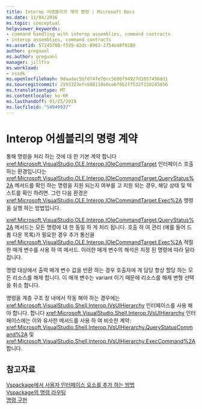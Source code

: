 ```yaml
---
title: Interop 어셈블리의 계약 명령 | Microsoft Docs
ms.date: 11/04/2016
ms.topic: conceptual
helpviewer_keywords:
- command handling with interop assemblies, command contracts
- interop assemblies, command contracts
ms.assetid: 57245708-f539-42dc-8963-2754a48f0189
author: gregvanl
ms.author: gregvanl
manager: jillfra
ms.workload:
- vssdk
ms.openlocfilehash: 9daadac56fd74fe78cc5606f94927d1057496dd1
ms.sourcegitcommit: 2193323efc608118e0ce6f6b2ff532f158245d56
ms.translationtype: MT
ms.contentlocale: ko-KR
ms.lasthandoff: 01/25/2019
ms.locfileid: "54949937"
---
```

# <a name="command-contracts-in-interop-assemblies"></a>Interop 어셈블리의 명령 계약
통해 명령을 처리 하는 것에 대 한 기본 계약 합니다 <xref:Microsoft.VisualStudio.OLE.Interop.IOleCommandTarget> 인터페이스 호출 하는 환경입니다는 <xref:Microsoft.VisualStudio.OLE.Interop.IOleCommandTarget.QueryStatus%2A> 메서드를 확인 하는 명령을 지원 되는지 여부를 고 지원 되는 경우, 해당 상태 및 텍스트를 확인 하려면. 그런 다음 환경은 <xref:Microsoft.VisualStudio.OLE.Interop.IOleCommandTarget.Exec%2A> 명령을 실행 하는 방법입니다.  
  
 <xref:Microsoft.VisualStudio.OLE.Interop.IOleCommandTarget.QueryStatus%2A> 메서드는 모든 명령에 대 한 동일 하 게 처리 됩니다. 호출 하 여 관리 (예를 들어 드롭 다운 목록)가 필요한 경우 추가 통신을 <xref:Microsoft.VisualStudio.OLE.Interop.IOleCommandTarget.Exec%2A> 적절 한 매개 변수를 사용 하 여 메서드. 이러한 매개 변수의 해석은 지정 된 명령에 따라 달라 집니다.  
  
 명령 대상에서 출력 매개 변수 값을 반환 하는 경우 호출자에 게 담당 항상 할당 하는 모든 리소스를 해제 합니다. 이 매개 변수는 variant 이기 때문에 리소스를 해제 변형 선택을 취소 합니다.  
  
 명령을 계층 구조 창 내에서 작동 해야 하는 경우에는 <xref:Microsoft.VisualStudio.Shell.Interop.IVsUIHierarchy> 인터페이스를 사용 해야 합니다. 합니다 <xref:Microsoft.VisualStudio.Shell.Interop.IVsUIHierarchy> 인터페이스에는 이와 유사한 메서드를 사용 하 여 비슷한 계약: <xref:Microsoft.VisualStudio.Shell.Interop.IVsUIHierarchy.QueryStatusCommand%2A> 및 <xref:Microsoft.VisualStudio.Shell.Interop.IVsUIHierarchy.ExecCommand%2A>합니다.  
  
## <a name="see-also"></a>참고자료  
 [Vspackage에서 사용자 인터페이스 요소를 추가 하는 방법](../../extensibility/internals/how-vspackages-add-user-interface-elements.md)   
 [Vspackage의 명령 라우팅](../../extensibility/internals/command-routing-in-vspackages.md)   
 [명령 구현](../../extensibility/internals/command-implementation.md)